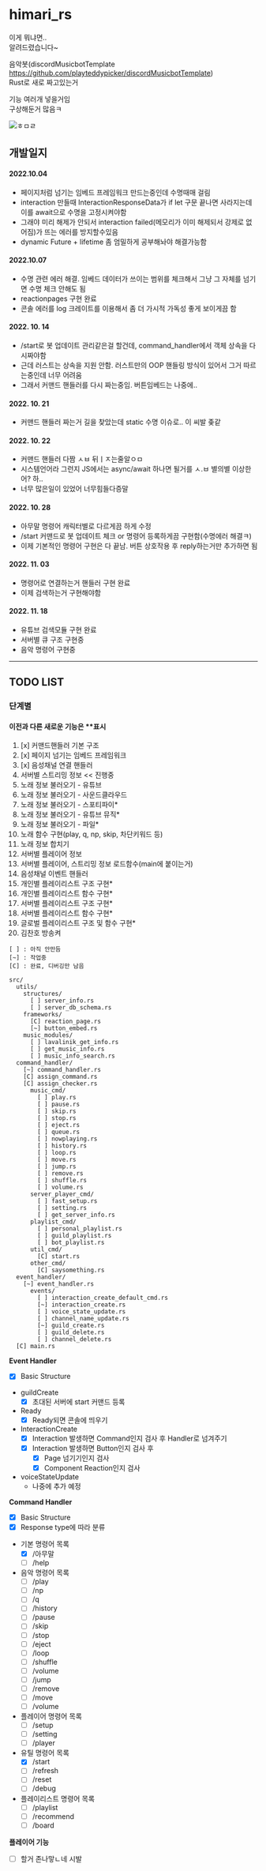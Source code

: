 # himari_rs

이게 뭐냐면..  
알려드렸습니다~

음악봇(discordMusicbotTemplate https://github.com/playteddypicker/discordMusicbotTemplate)  
Rust로 새로 짜고있는거

기능 여러개 넣을거임  
구상해둔거 많음ㅋ

![ㅎㅁㄹ](https://media.discordapp.net/attachments/934297359209340939/1026216079619539114/unknown.png)

## 개발일지

#### 2022.10.04

- 페이지처럼 넘기는 임베드 프레임워크 만드는중인데 수명때매 걸림
- interaction 만들때 InteractionResponseData가 if let 구문 끝나면 사라지는데 이를 await으로 수명을 고정시켜야함
- 그래야 미리 해제가 안되서 interaction failed(메모리가 이미 해제되서 강제로 없어짐)가 뜨는 에러를 방지할수있음
- dynamic Future + lifetime 좀 엄밀하게 공부해놔야 해결가능함

#### 2022.10.07

- 수명 관련 에러 해결. 임베드 데이터가 쓰이는 범위를 체크해서 그냥 그 자체를 넘기면 수명 체크 안해도 됨
- reactionpages 구현 완료
- 콘솔 에러를 log 크레이트를 이용해서 좀 더 가시적 가독성 좋게 보이게끔 함

#### 2022. 10. 14

- /start로 봇 업데이트 관리같은걸 할건데, command_handler에서 객체 상속을 다시짜야함
- 근데 러스트는 상속을 지원 안함. 러스트만의 OOP 핸들링 방식이 있어서 그거 따르는중인데 너무 어려움
- 그래서 커맨드 핸들러를 다시 짜는중임. 버튼임베드는 나중에..

#### 2022. 10. 21

- 커맨드 핸들러 짜는거 길을 찾았는데 static 수명 이슈로.. 이 씨발 좆같

#### 2022. 10. 22

- 커맨드 핸들러 다짬 ㅅㅂ 뒤ㅣㅈ는줄알ㅇㅁ
- 시스템언어라 그런지 JS에서는 async/await 하나면 될거를 ㅅ.ㅂ 별의별 이상한 어? 하..
- 너무 많은일이 있었어 너무힘들다증말

#### 2022. 10. 28

- 아무말 명령어 캐릭터별로 다르게끔 하게 수정
- /start 커맨드로 봇 업데이트 체크 or 명령어 등록하게끔 구현함(수명에러 해결ㅋ)
- 이제 기본적인 명령어 구현은 다 끝남. 버튼 상호작용 후 reply하는거만 추가하면 됨

#### 2022. 11. 03

- 명령어로 연결하는거 핸들러 구현 완료
- 이제 검색하는거 구현해야함

#### 2022. 11. 18

- 유튜브 검색모듈 구현 완료
- 서버별 큐 구조 구현중
- 음악 명령어 구현중

---

## TODO LIST

### 단계별

#### 이전과 다른 새로운 기능은 \*\*표시

1. [x] 커맨드핸들러 기본 구조
2. [x] 페이지 넘기는 임베드 프레임워크
3. [x] 음성채널 연결 핸들러
4. 서버별 스트리밍 정보 << 진행중
5. 노래 정보 불러오기 - 유튜브
6. 노래 정보 불러오기 - 사운드클라우드
7. 노래 정보 불러오기 - 스포티파이\*
8. 노래 정보 불러오기 - 유튜브 뮤직\*
9. 노래 정보 불러오기 - 파일\*
10. 노래 함수 구현(play, q, np, skip, 차단키워드 등)
11. 노래 정보 합치기
12. 서버별 플레이어 정보
13. 서버별 플레이어, 스트리밍 정보 로드함수(main에 붙이는거)
14. 음성채널 이벤트 핸들러
15. 개인별 플레이리스트 구조 구현\*
16. 개인별 플레이리스트 함수 구현\*
17. 서버별 플레이리스트 구조 구현\*
18. 서버별 플레이리스트 함수 구현\*
19. 글로벌 플레이리스트 구조 및 함수 구현\*
20. 김찬호 방송켜

```
[ ] : 아직 안만듬
[~] : 작업중
[C] : 완료, 디버깅만 남음

src/
  utils/
  	structures/
	  [ ] server_info.rs
	  [ ] server_db_schema.rs
	frameworks/
	  [C] reaction_page.rs
	  [~] button_embed.rs
	music_modules/
      [ ] lavalinik_get_info.rs
      [ ] get_music_info.rs
      [ ] music_info_search.rs
  command_handler/
    [~] command_handler.rs
    [C] assign_command.rs
    [C] assign_checker.rs
      music_cmd/
    	[ ] play.rs
    	[ ] pause.rs
        [ ] skip.rs
        [ ] stop.rs
        [ ] eject.rs
    	[ ] queue.rs
        [ ] nowplaying.rs
        [ ] history.rs
        [ ] loop.rs
    	[ ] move.rs
        [ ] jump.rs
    	[ ] remove.rs
    	[ ] shuffle.rs
    	[ ] volume.rs
	  server_player_cmd/
		[ ] fast_setup.rs
		[ ] setting.rs
		[ ] get_server_info.rs
	  playlist_cmd/
		[ ] personal_playlist.rs
		[ ] guild_playlist.rs
		[ ] bot_playlist.rs
	  util_cmd/
	  	[C] start.rs
	  other_cmd/
	  	[C] saysomething.rs
  event_handler/
	[~] event_handler.rs
	  events/
		[ ] interaction_create_default_cmd.rs
		[~] interaction_create.rs
		[ ] voice_state_update.rs
		[ ] channel_name_update.rs
		[~] guild_create.rs
		[ ] guild_delete.rs
     	[ ] channel_delete.rs
  [C] main.rs
```

**Event Handler**

- [x] Basic Structure
- guildCreate
  - [x] 초대된 서버에 start 커맨드 등록
- Ready
  - [x] Ready되면 콘솔에 띄우기
- InteractionCreate
  - [x] Interaction 발생하면 Command인지 검사 후 Handler로 넘겨주기
  - [x] Interaction 발생하면 Button인지 검사 후
    - [x] Page 넘기기인지 검사
    - [x] Component Reaction인지 검사
- voiceStateUpdate
  - 나중에 추가 예정

**Command Handler**

- [x] Basic Structure
- [x] Response type에 따라 분류
- 기본 명령어 목록
  - [x] /아무말
  - [ ] /help
- 음악 명령어 목록
  - [ ] /play
  - [ ] /np
  - [ ] /q
  - [ ] /history
  - [ ] /pause
  - [ ] /skip
  - [ ] /stop
  - [ ] /eject
  - [ ] /loop
  - [ ] /shuffle
  - [ ] /volume
  - [ ] /jump
  - [ ] /remove
  - [ ] /move
  - [ ] /volume
- 플레이어 명령어 목록
  - [ ] /setup
  - [ ] /setting
  - [ ] /player
- 유틸 명령어 목록
  - [x] /start
  - [ ] /refresh
  - [ ] /reset
  - [ ] /debug
- 플레이리스트 명령어 목록
  - [ ] /playlist
  - [ ] /recommend
  - [ ] /board

**플레이어 기능**

- [ ] 할거 존나맣ㄴ네 시발
